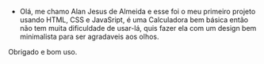 
 - Olá, me chamo Alan Jesus de Almeida e esse foi o meu primeiro projeto usando HTML, CSS e JavaSript, é uma Calculadora bem básica então não tem muita dificuldade de usar-lá, quis fazer ela com um design bem minimalista para ser agradaveis aos olhos.
 
 Obrigado e bom uso. 

 
